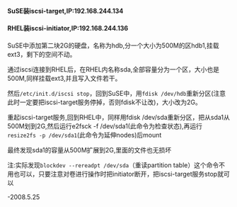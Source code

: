 #### SuSE装iscsi-target,IP:192.168.244.134 ­

#### RHEL装iscsi-initiator,IP:192.168.244.136 ­

SuSE中添加第二块2G的硬盘，名称为hdb,分一个大小为500M的区hdb1,挂载ext3，剩下的空间不动。 ­

通过iscsi连接到RHEL后，在RHEL内名称sda,全部容量分为一个区，大小也是500M,同样挂载ext3,并且写入文件若干。 ­

然后`/etc/init.d/iscsi stop`，回到SuSE中，用`fdisk /dev/hdb`重新分区(注意此时一定要把iscsi-target服务停掉，否则fdisk不让改)，大小改为2G。 ­

重起iscsi-target服务,回到RHEL中，同样用fdisk /dev/sda重新分区，把从sda1从500M划到2G,然后运行e2fsck -f /dev/sda1(此命令为检查状态),再运行`resize2fs -p /dev/sda1`(此命令为延伸nodes)后mount ­

最终发现sda1的容量从500M扩展到2G,里面的文件也无损坏 ­

注:实际发现`blockdev --rereadpt /dev/sda`（重读partition table）这个命令不用也可以，只要注意对卷进行操作时把initiator断开，把iscsi-target服务stop就可以 ­

-2008.5.25
